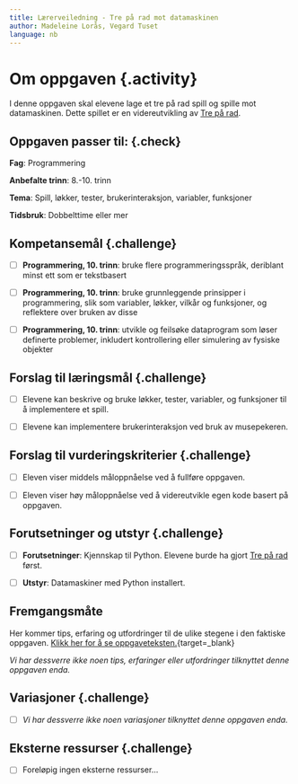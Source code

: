 ```yaml
---
title: Lærerveiledning - Tre på rad mot datamaskinen
author: Madeleine Lorås, Vegard Tuset
language: nb
---
```



# Om oppgaven {.activity}

I denne oppgaven skal elevene lage et tre på rad spill og spille mot
datamaskinen. Dette spillet er en videreutvikling av [Tre på
rad](../tre_pa_rad/tre_pa_rad.html).

## Oppgaven passer til: {.check}

__Fag__: Programmering

__Anbefalte trinn__: 8.-10. trinn

__Tema__: Spill, løkker, tester, brukerinteraksjon, variabler, funksjoner

__Tidsbruk__: Dobbelttime eller mer

## Kompetansemål {.challenge}

- [ ] __Programmering, 10. trinn__: bruke flere programmeringsspråk, deriblant
   minst ett som er tekstbasert

- [ ] __Programmering, 10. trinn__: bruke grunnleggende prinsipper i
  programmering, slik som variabler, løkker, vilkår og funksjoner, og reflektere
   over bruken av disse

- [ ] __Programmering, 10. trinn__: utvikle og feilsøke dataprogram som løser
  definerte problemer, inkludert kontrollering eller simulering av fysiske
  objekter

## Forslag til læringsmål {.challenge}

- [ ] Elevene kan beskrive og bruke løkker, tester, variabler, og funksjoner til
  å implementere et spill.

- [ ] Elevene kan implementere brukerinteraksjon ved bruk av musepekeren.

## Forslag til vurderingskriterier {.challenge}

- [ ] Eleven viser middels måloppnåelse ved å fullføre oppgaven.

- [ ] Eleven viser høy måloppnåelse ved å videreutvikle egen kode basert på
  oppgaven.

## Forutsetninger og utstyr {.challenge}

- [ ] __Forutsetninger__: Kjennskap til Python. Elevene burde ha gjort [Tre på
  rad](../tre_pa_rad/tre_pa_rad.html) først.

- [ ] __Utstyr__: Datamaskiner med Python installert.

## Fremgangsmåte

Her kommer tips, erfaring og utfordringer til de ulike stegene i den faktiske
oppgaven. [Klikk her for å se
oppgaveteksten.](../tre_pa_rad_mot_datamaskinen/tre_pa_rad_mot_datamaskinen.html){target=_blank}

_Vi har dessverre ikke noen tips, erfaringer eller utfordringer tilknyttet denne
oppgaven enda._

## Variasjoner {.challenge}

- [ ] _Vi har dessverre ikke noen variasjoner tilknyttet denne oppgaven enda._

## Eksterne ressurser {.challenge}

- [ ] Foreløpig ingen eksterne ressurser...
